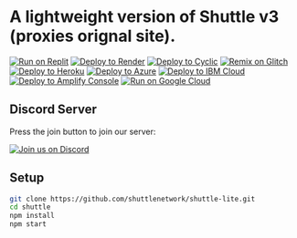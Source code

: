 # A lightweight version of Shuttle v3 (proxies orignal site).

[![Run on Replit](https://binbashbanana.github.io/deploy-buttons/buttons/remade/replit.svg)](https://replit.com/new/github/shuttlenetwork/shuttle-lite)
[![Deploy to Render](https://binbashbanana.github.io/deploy-buttons/buttons/remade/render.svg)](https://github.com/shuttlenetwork/shuttle-lite/wiki#how-to-deploy-to-onrender)
[![Deploy to Cyclic](https://binbashbanana.github.io/deploy-buttons/buttons/remade/cyclic.svg)](https://app.cyclic.sh/api/app/deploy/shuttlenetwork/shuttle-lite)
[![Remix on Glitch](https://raw.githubusercontent.com/BinBashBanana/deploy-buttons/master/buttons/remade/glitch.svg)](https://glitch.com/edit/#!/import/github/shuttlenetwork/shuttle-lite)
[![Deploy to Heroku](https://raw.githubusercontent.com/BinBashBanana/deploy-buttons/master/buttons/remade/heroku.svg)](https://heroku.com/deploy/?template=https://github.com/shuttlenetwork/shuttle-lite)
[![Deploy to Azure](https://raw.githubusercontent.com/BinBashBanana/deploy-buttons/master/buttons/remade/azure.svg)](https://deploy.azure.com/?repository=https://github.com/shuttlenetwork/shuttle-lite)
[![Deploy to IBM Cloud](https://raw.githubusercontent.com/BinBashBanana/deploy-buttons/master/buttons/remade/ibmcloud.svg)](https://cloud.ibm.com/devops/setup/deploy?repository=https://github.com/shuttlenetwork/shuttle-lite)
[![Deploy to Amplify Console](https://raw.githubusercontent.com/BinBashBanana/deploy-buttons/master/buttons/remade/amplifyconsole.svg)](https://console.aws.amazon.com/amplify/home#/deploy?repo=https://github.com/shuttlenetwork/shuttle-lite)
[![Run on Google Cloud](https://raw.githubusercontent.com/BinBashBanana/deploy-buttons/master/buttons/remade/googlecloud.svg)](https://deploy.cloud.run/?git_repo=https://github.com/shuttlenetwork/shuttle-lite)

## Discord Server

Press the join button to join our server:

[![Join us on Discord](https://invidget.switchblade.xyz/E57EpN2CHh)](https://discord.gg/E57EpN2CHh)

## Setup

```sh
git clone https://github.com/shuttlenetwork/shuttle-lite.git
cd shuttle
npm install
npm start
```
